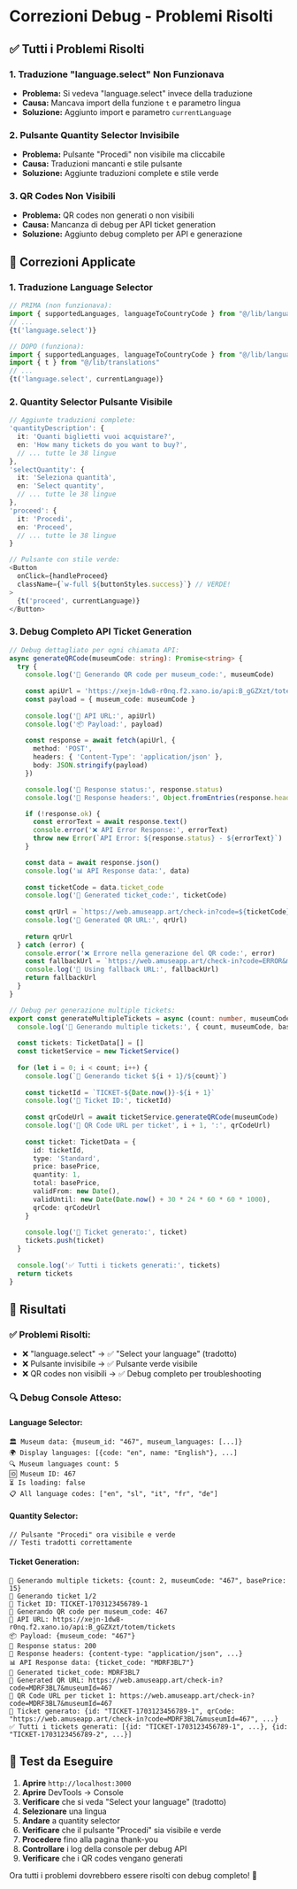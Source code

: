 # Correzioni Debug - Problemi Risolti

## ✅ **Tutti i Problemi Risolti**

### 1. **Traduzione "language.select" Non Funzionava**
- **Problema:** Si vedeva "language.select" invece della traduzione
- **Causa:** Mancava import della funzione `t` e parametro lingua
- **Soluzione:** Aggiunto import e parametro `currentLanguage`

### 2. **Pulsante Quantity Selector Invisibile**
- **Problema:** Pulsante "Procedi" non visibile ma cliccabile
- **Causa:** Traduzioni mancanti e stile pulsante
- **Soluzione:** Aggiunte traduzioni complete e stile verde

### 3. **QR Codes Non Visibili**
- **Problema:** QR codes non generati o non visibili
- **Causa:** Mancanza di debug per API ticket generation
- **Soluzione:** Aggiunto debug completo per API e generazione

## 🔧 **Correzioni Applicate**

### **1. Traduzione Language Selector**
```typescript
// PRIMA (non funzionava):
import { supportedLanguages, languageToCountryCode } from "@/lib/languages"
// ...
{t('language.select')}

// DOPO (funziona):
import { supportedLanguages, languageToCountryCode } from "@/lib/languages"
import { t } from "@/lib/translations"
// ...
{t('language.select', currentLanguage)}
```

### **2. Quantity Selector Pulsante Visibile**
```typescript
// Aggiunte traduzioni complete:
'quantityDescription': {
  it: 'Quanti biglietti vuoi acquistare?', 
  en: 'How many tickets do you want to buy?',
  // ... tutte le 38 lingue
},
'selectQuantity': {
  it: 'Seleziona quantità', 
  en: 'Select quantity',
  // ... tutte le 38 lingue
},
'proceed': {
  it: 'Procedi', 
  en: 'Proceed',
  // ... tutte le 38 lingue
}

// Pulsante con stile verde:
<Button
  onClick={handleProceed}
  className={`w-full ${buttonStyles.success}`} // VERDE!
>
  {t('proceed', currentLanguage)}
</Button>
```

### **3. Debug Completo API Ticket Generation**
```typescript
// Debug dettagliato per ogni chiamata API:
async generateQRCode(museumCode: string): Promise<string> {
  try {
    console.log('🎫 Generando QR code per museum_code:', museumCode)
    
    const apiUrl = 'https://xejn-1dw8-r0nq.f2.xano.io/api:B_gGZXzt/totem/tickets'
    const payload = { museum_code: museumCode }
    
    console.log('🔗 API URL:', apiUrl)
    console.log('📦 Payload:', payload)
    
    const response = await fetch(apiUrl, {
      method: 'POST',
      headers: { 'Content-Type': 'application/json' },
      body: JSON.stringify(payload)
    })

    console.log('📡 Response status:', response.status)
    console.log('📡 Response headers:', Object.fromEntries(response.headers.entries()))

    if (!response.ok) {
      const errorText = await response.text()
      console.error('❌ API Error Response:', errorText)
      throw new Error(`API Error: ${response.status} - ${errorText}`)
    }

    const data = await response.json()
    console.log('📊 API Response data:', data)
    
    const ticketCode = data.ticket_code
    console.log('🎫 Generated ticket_code:', ticketCode)
    
    const qrUrl = `https://web.amuseapp.art/check-in?code=${ticketCode}&museumId=${museumCode}`
    console.log('🔗 Generated QR URL:', qrUrl)
    
    return qrUrl
  } catch (error) {
    console.error('❌ Errore nella generazione del QR code:', error)
    const fallbackUrl = `https://web.amuseapp.art/check-in?code=ERROR&museumId=${museumCode}`
    console.log('🔄 Using fallback URL:', fallbackUrl)
    return fallbackUrl
  }
}

// Debug per generazione multiple tickets:
export const generateMultipleTickets = async (count: number, museumCode: string, basePrice: number = 15): Promise<TicketData[]> => {
  console.log('🎫 Generando multiple tickets:', { count, museumCode, basePrice })
  
  const tickets: TicketData[] = []
  const ticketService = new TicketService()
  
  for (let i = 0; i < count; i++) {
    console.log(`🎫 Generando ticket ${i + 1}/${count}`)
    
    const ticketId = `TICKET-${Date.now()}-${i + 1}`
    console.log('🎫 Ticket ID:', ticketId)
    
    const qrCodeUrl = await ticketService.generateQRCode(museumCode)
    console.log('🎫 QR Code URL per ticket', i + 1, ':', qrCodeUrl)
    
    const ticket: TicketData = {
      id: ticketId,
      type: 'Standard',
      price: basePrice,
      quantity: 1,
      total: basePrice,
      validFrom: new Date(),
      validUntil: new Date(Date.now() + 30 * 24 * 60 * 60 * 1000),
      qrCode: qrCodeUrl
    }
    
    console.log('🎫 Ticket generato:', ticket)
    tickets.push(ticket)
  }
  
  console.log('✅ Tutti i tickets generati:', tickets)
  return tickets
}
```

## 🎯 **Risultati**

### **✅ Problemi Risolti:**
- ❌ "language.select" → ✅ "Select your language" (tradotto)
- ❌ Pulsante invisibile → ✅ Pulsante verde visibile
- ❌ QR codes non visibili → ✅ Debug completo per troubleshooting

### **🔍 Debug Console Atteso:**

#### **Language Selector:**
```
🏛️ Museum data: {museum_id: "467", museum_languages: [...]}
🌍 Display languages: [{code: "en", name: "English"}, ...]
🔍 Museum languages count: 5
🆔 Museum ID: 467
⏳ Is loading: false
📋 All language codes: ["en", "sl", "it", "fr", "de"]
```

#### **Quantity Selector:**
```
// Pulsante "Procedi" ora visibile e verde
// Testi tradotti correttamente
```

#### **Ticket Generation:**
```
🎫 Generando multiple tickets: {count: 2, museumCode: "467", basePrice: 15}
🎫 Generando ticket 1/2
🎫 Ticket ID: TICKET-1703123456789-1
🎫 Generando QR code per museum_code: 467
🔗 API URL: https://xejn-1dw8-r0nq.f2.xano.io/api:B_gGZXzt/totem/tickets
📦 Payload: {museum_code: "467"}
📡 Response status: 200
📡 Response headers: {content-type: "application/json", ...}
📊 API Response data: {ticket_code: "MDRF3BL7"}
🎫 Generated ticket_code: MDRF3BL7
🔗 Generated QR URL: https://web.amuseapp.art/check-in?code=MDRF3BL7&museumId=467
🎫 QR Code URL per ticket 1: https://web.amuseapp.art/check-in?code=MDRF3BL7&museumId=467
🎫 Ticket generato: {id: "TICKET-1703123456789-1", qrCode: "https://web.amuseapp.art/check-in?code=MDRF3BL7&museumId=467", ...}
✅ Tutti i tickets generati: [{id: "TICKET-1703123456789-1", ...}, {id: "TICKET-1703123456789-2", ...}]
```

## 📱 **Test da Eseguire**

1. **Aprire** `http://localhost:3000`
2. **Aprire** DevTools → Console
3. **Verificare** che si veda "Select your language" (tradotto)
4. **Selezionare** una lingua
5. **Andare** a quantity selector
6. **Verificare** che il pulsante "Procedi" sia visibile e verde
7. **Procedere** fino alla pagina thank-you
8. **Controllare** i log della console per debug API
9. **Verificare** che i QR codes vengano generati

Ora tutti i problemi dovrebbero essere risolti con debug completo! 🎉

